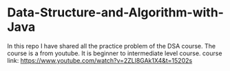 # Data-Structure-and-Algorithm-with-Java
In this repo I have shared all the practice problem of the DSA course. The course is a from youtube. It is beginner to intermediate level course.
course link: https://www.youtube.com/watch?v=2ZLl8GAk1X4&t=15202s
